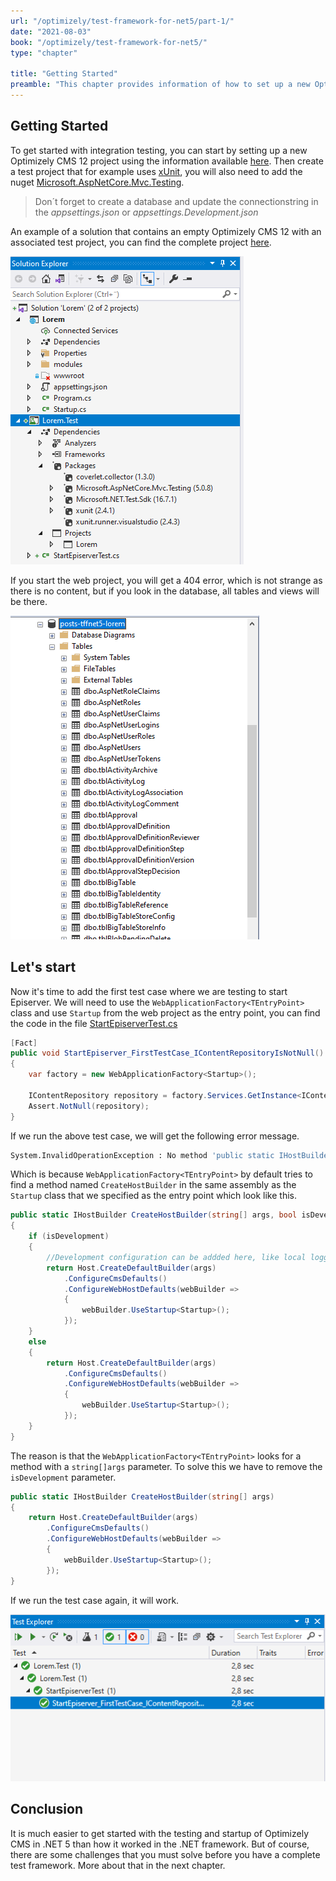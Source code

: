 ```yaml
---
url: "/optimizely/test-framework-for-net5/part-1/"
date: "2021-08-03"
book: "/optimizely/test-framework-for-net5/"
type: "chapter"

title: "Getting Started"
preamble: "This chapter provides information of how to set up a new Optimizely CMS 12 project with a test project that uses xUnit."
---
```


## Getting Started

To get started with integration testing, you can start by setting up a new Optimizely CMS 12 project using the information available [here]( https://github.com/episerver/netcore-preview). Then create a test project that for example uses [xUnit](https://xunit.net/), you will also need to add the nuget [Microsoft.AspNetCore.Mvc.Testing](https://www.nuget.org/packages/Microsoft.AspNetCore.Mvc.Testing).

> Don´t forget to create a database and update the connectionstring in the _appsettings.json_ or _appsettings.Development.json_

An example of a solution that contains an empty Optimizely CMS 12 with an associated test project, you can find the complete project [here](https://github.com/loremipsumdonec/episerver-testframework/tree/posts/test_framework_for_net5/posts/test_framework_for_net5/example).

![](./resources/created_a_test_project.png)

If you start the web project, you will get a 404 error, which is not strange as there is no content, but if you look in the database, all tables and views will be there.

![](./resources/started_project_and_database_has_tables.png)

## Let's start

Now it's time to add the first test case where we are testing to start Episerver. We will need to use the `WebApplicationFactory<TEntryPoint>` class and use `Startup` from the web project as the entry point, you can find the code in the file [StartEpiserverTest.cs](https://github.com/loremipsumdonec/episerver-testframework/blob/posts/test_framework_for_net5/posts/test_framework_for_net5/example/Lorem.Test/StartEpiserverTest.cs)

```csharp
[Fact]
public void StartEpiserver_FirstTestCase_IContentRepositoryIsNotNull()
{
    var factory = new WebApplicationFactory<Startup>();

    IContentRepository repository = factory.Services.GetInstance<IContentRepository>();
    Assert.NotNull(repository);
}
```

If we run the above test case, we will get the following error message.

```bash
System.InvalidOperationException : No method 'public static IHostBuilder CreateHostBuilder(string[] args)' or 'public static IWebHostBuilder CreateWebHostBuilder(string[] args)' found on 'Lorem.Program'. Alternatively, WebApplicationFactory`1 can be extended and 'CreateHostBuilder' or 'CreateWebHostBuilder' can be overridden to provide your own instance.
```

Which is because `WebApplicationFactory<TEntryPoint>` by default tries to find a method named `CreateHostBuilder` in the same assembly as the `Startup` class that we specified as the entry point which look like this.

```csharp
public static IHostBuilder CreateHostBuilder(string[] args, bool isDevelopment)
{
    if (isDevelopment)
    {
        //Development configuration can be addded here, like local logging.
        return Host.CreateDefaultBuilder(args)
            .ConfigureCmsDefaults()
            .ConfigureWebHostDefaults(webBuilder =>
            {
            	webBuilder.UseStartup<Startup>();
            });
    }
    else
    {
        return Host.CreateDefaultBuilder(args)
            .ConfigureCmsDefaults()
            .ConfigureWebHostDefaults(webBuilder =>
            {
                webBuilder.UseStartup<Startup>();
            });
    }
}
```

The reason is that the `WebApplicationFactory<TEntryPoint>` looks for a method with a `string[]args`  parameter. To solve this we have to remove the `isDevelopment` parameter.

```csharp
public static IHostBuilder CreateHostBuilder(string[] args)
{
    return Host.CreateDefaultBuilder(args)
        .ConfigureCmsDefaults()
        .ConfigureWebHostDefaults(webBuilder =>
        {
            webBuilder.UseStartup<Startup>();
        });
}
```

If we run the test case again, it will work.

![](./resources/first_test_succeded.png)

## Conclusion

It is much easier to get started with the testing and startup of Optimizely CMS in .NET 5 than how it worked in the .NET framework. But of course, there are some challenges that you must solve before you have a complete test framework. More about that in the next chapter.
